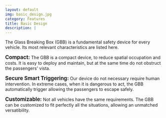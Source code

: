 ```yaml
---
layout: default
img: basic_design.jpg
category: Features
title: Basic Design
description: |
---
```

  The Glass Breaking Box (GBB) is a fundamental safety device for every vehicle. Its most relevant characteristics are listed here.

  <big><b>Compact:</b></big> The GBB is a compact device, to reduce spatial occupation and costs. It is easy to deploy and maintain, but at the same time do not obstruct the passengers' vista.

  <big><b>Secure Smart Triggering:</b></big> Our device do not necessary require human intervention. In extreme cases, when it is dangerous to act, the GBB automatically trigger allowing the passengers to escape safely.

  <big><b>Customizable:</b></big> Not all vehicles have the same requirements. The GBB can be customized to fit perfectly all the situations, allowing an unmatched versatibility.